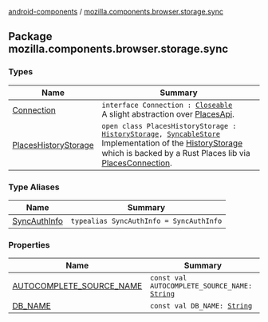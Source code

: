 [android-components](../index.md) / [mozilla.components.browser.storage.sync](./index.md)

## Package mozilla.components.browser.storage.sync

### Types

| Name | Summary |
|---|---|
| [Connection](-connection/index.md) | `interface Connection : `[`Closeable`](https://developer.android.com/reference/java/io/Closeable.html)<br>A slight abstraction over [PlacesApi](#). |
| [PlacesHistoryStorage](-places-history-storage/index.md) | `open class PlacesHistoryStorage : `[`HistoryStorage`](../mozilla.components.concept.storage/-history-storage/index.md)`, `[`SyncableStore`](../mozilla.components.concept.sync/-syncable-store/index.md)<br>Implementation of the [HistoryStorage](../mozilla.components.concept.storage/-history-storage/index.md) which is backed by a Rust Places lib via [PlacesConnection](#). |

### Type Aliases

| Name | Summary |
|---|---|
| [SyncAuthInfo](-sync-auth-info.md) | `typealias SyncAuthInfo = SyncAuthInfo` |

### Properties

| Name | Summary |
|---|---|
| [AUTOCOMPLETE_SOURCE_NAME](-a-u-t-o-c-o-m-p-l-e-t-e_-s-o-u-r-c-e_-n-a-m-e.md) | `const val AUTOCOMPLETE_SOURCE_NAME: `[`String`](https://kotlinlang.org/api/latest/jvm/stdlib/kotlin/-string/index.html) |
| [DB_NAME](-d-b_-n-a-m-e.md) | `const val DB_NAME: `[`String`](https://kotlinlang.org/api/latest/jvm/stdlib/kotlin/-string/index.html) |
